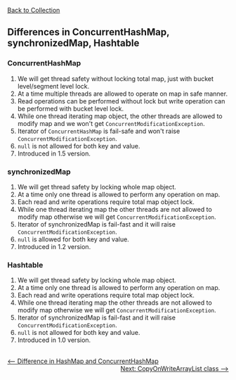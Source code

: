 [Back to Collection](../README.md)


## Differences in ConcurrentHashMap, synchronizedMap, Hashtable

### ConcurrentHashMap
1. We will get thread safety without locking total map, just with bucket level/segment level lock.
2. At a time multiple threads are allowed to operate on map in safe manner.
3. Read operations can be performed without lock but write operation can be performed with bucket level lock.
4. While one thread iterating map object, the other threads are allowed to modify map and we won't get `ConcurrentModificationException`.
5. Iterator of `ConcurrentHashMap` is fail-safe and won't raise `ConcurrentModificationException`.
6. `null` is not allowed for both key and value.
7. Introduced in 1.5 version.

### synchronizedMap
1. We will get thread safety by locking whole map object.
2. At a time only one thread is allowed to perform any operation on map.
3. Each read and write operations require total map object lock.
4. While one thread iterating map the other threads are not allowed to modify map otherwise we will get `ConcurrentModificationException`.
5. Iterator of synchronizedMap is fail-fast and it will raise `ConcurrentModificationException`.
6. `null` is allowed for both key and value.
7. Introduced in 1.2 version.

### Hashtable
1. We will get thread safety by locking whole map object.
2. At a time only one thread is allowed to perform any operation on map.
3. Each read and write operations require total map object lock.
4. While one thread iterating map the other threads are not allowed to modify map otherwise we will get `ConcurrentModificationException`.
5. Iterator of synchronizedMap is fail-fast and it will raise `ConcurrentModificationException`.
6. `null` is not allowed for both key and value.
7. Introduced in 1.0 version.


<br>

<div style="float:left">
  <a href="../6_concurrent_collection/dif_hashmap_and_concurrent_hashmap.md" style=""><-- Difference in HashMap and ConcurrentHashMap</a>
</div>


<div style="float:right">
  <a href="../6_concurrent_collection/copy_on_write_arraylist_class.md" style="">Next: CopyOnWriteArrayList class --></a>
</div>

<br>
